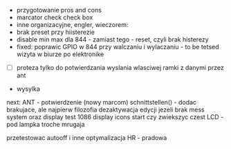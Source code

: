 - przygotowanie pros and cons
- marcator check check box
- inne organizacyjne, engler,
wieczorem:
- brak preset przy hiisterezie
- disable min max dla 844 - zamiast tego - reset, czyli brak histerezy
- fixed: poprawic GPIO w 844 przy walczaniu i wylaczaniu - to be tetsed
wizyta w biurze po elektronike
- [ ] proteza tylko do potwierdzania wyslania wlasciwej ramki z danymi przez ant
- wysylka

next:
ANT - potwierdzenie (nowy marcom)
schnittstellen() - dodac brakujace, ale najpierw filozofia
dezaktywacja edycji jezeli brak mess system oraz display test
1086 display icons start
czy zwiekszyc czest LCD - pod lampka troche mrugaja

przetestowac autooff i inne 
optymalizacja HR - pradowa
